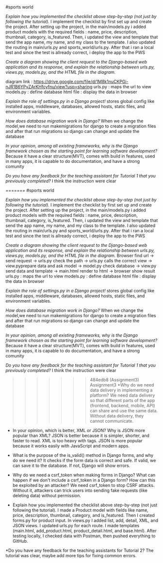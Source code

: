 #sports world

*Explain how you implemented the checklist above step-by-step (not just by following the tutorial).*
I implement the checklist by first set up and create the project. After setting up the project, in the main/models.py i added product models with the required fields : name, price, description, thumbnail, category, is_featured. Then, i updated the view and template that send the app name, my name, and my class to the template. I also updated the routing in main/urls.py and sports_world/urls.py. After that i ran a local test and since the test is allready correct, i deploy the app to the PWS

*Create a diagram showing the client request to the Django-based web application and its response, and explain the relationship between urls.py, views.py, models.py, and the HTML file in the diagram.*

diagram link : https://drive.google.com/file/d/1M8k1nuCKPGi-nJR1B6YPyZArKHfcyfnu/view?usp=sharing
urls.py : maps the url to view
models.py : define database
html file : display the data in browser

*Explain the role of settings.py in a Django project!*
stores global config like installed apps, middleware, databases, allowed hosts, static files, and environment variables.

*How does database migration work in Django?*
When we change the model,we need to run makemigrations for django to create a migration files and after that run migrations so django can  change and update the database

*In your opinion, among all existing frameworks, why is the Django framework chosen as the starting point for learning software development?*
Because it have a clear structure(MVT), comes with build in features, used in many apps, it is  capable to do documentation, and have a strong comunity

*Do you have any feedback for the teaching assistant for Tutorial 1 that you previously completed?*
I think the instruction were clear 



=======
#sports world

*Explain how you implemented the checklist above step-by-step (not just by following the tutorial).*
I implement the checklist by first set up and create the project. After setting up the project, in the main/models.py i added product models with the required fields : name, price, description, thumbnail, category, is_featured. Then, i updated the view and template that send the app name, my name, and my class to the template. I also updated the routing in main/urls.py and sports_world/urls.py. After that i ran a local test and since the test is allready correct, i deploy the app to the PWS

*Create a diagram showing the client request to the Django-based web application and its response, and explain the relationship between urls.py, views.py, models.py, and the HTML file in the diagram.*
Browser find url -> send request -> urls.py check the path -> urls.py calls the correct view -> view.pyprepare data and ask model -> model.py check database -> view.py send data and template -> main.html render to html -> browser show result
urls.py : maps the url to view
models.py : define database
html file : display the data in browser

*Explain the role of settings.py in a Django project!*
stores global config like installed apps, middleware, databases, allowed hosts, static files, and environment variables.

*How does database migration work in Django?*
When we change the model,we need to run makemigrations for django to create a migration files and after that run migrations so django can  change and update the database

*In your opinion, among all existing frameworks, why is the Django framework chosen as the starting point for learning software development?*
Because it have a clear structure(MVT), comes with build in features, used in many apps, it is  capable to do documentation, and have a strong comunity

*Do you have any feedback for the teaching assistant for Tutorial 1 that you previously completed?*
I think the instruction were clear 

>>>>>>> 484edb8 (Assignment3)
Assignment3
*Why do we need data delivery in implementing a platform?
We need data delivery so that different parts of the app (frontend, backend, mobile, API) can share and use the same data. Without data delivery, they cannot communicate.

* In your opinion, which is better, XML or JSON? Why is JSON more popular than XML?
JSON is better because it is simpler, shorter, and faster to read. XML is too heavy with tags. JSON is more popular because it works easily with JavaScript and modern apps.

* What is the purpose of the is_valid() method in Django forms, and why do we need it?
It checks if the form data is correct and safe. If valid, we can save it to the database. If not, Django will show errors.

* Why do we need a csrf_token when making forms in Django? What can happen if we don't include a csrf_token in a Django form? How can this be exploited by an attacker?
We need csrf_token to stop CSRF attacks. Without it, attackers can trick users into sending fake requests (like deleting data) without permission.

* Explain how you implemented the checklist above step-by-step (not just following the tutorial).
I made a Product model with fields like name, price, description, thumbnail, category, and is_featured. Then I created forms.py for product input. In views.py I added list, add, detail, XML, and JSON views. I updated urls.py for each route. I made templates (main.html, add_product.html, product_detail.html, and base.html). After testing locally, I checked data with Postman, then pushed everything to GitHub.

*Do you have any feedback for the teaching assistants for Tutorial 2?
The tutorial was clear, maybe add more tips for fixing common errors.
